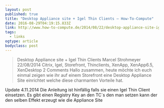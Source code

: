 ```yaml
---
layout: post 
published: true 
title: "Desktop Appliance site + Igel Thin Clients – How-To-Compute" 
date: 2016-08-29T04:19:15.833Z 
link: http://www.how-to-compute.de/2014/08/22/desktop-appliance-site-igel-thin-clients/ 
tags:
  - links
ogtype: article 
bodyclass: post 
---
```


> Desktop Appliance site + Igel Thin Clients
Marcel Strohmeyer 22/08/2014 Citrix, Igel, Storefront, Thinclients, XenApp, XenApp6.5, XenDesktop 2 Comments
Hallo zusammen,
heute möchte ich euch einmal zeigen wie ihr auf einem Storefront eine Desktop Appliance Site einrichtet welche diese charmanten Vorteile hat.

Update 4.11.2014
Die Anleitung ist hinfällig falls sie einen Igel Thin Client einsetzen.
Es gibt einen Registry Key an den TC´s den man setzen kann der den selben Effekt erzeugt wie die Appliance Site
